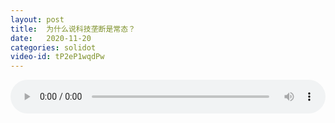 ```yaml
---
layout: post
title:  为什么说科技垄断是常态？
date:   2020-11-20
categories: solidot
video-id: tP2eP1wqdPw
---
```


<audio id="youtube" style="width: 100%;" video-id="tP2eP1wqdPw" controls></audio>

<script async type="text/javascript" src="/audio.js"></script>

